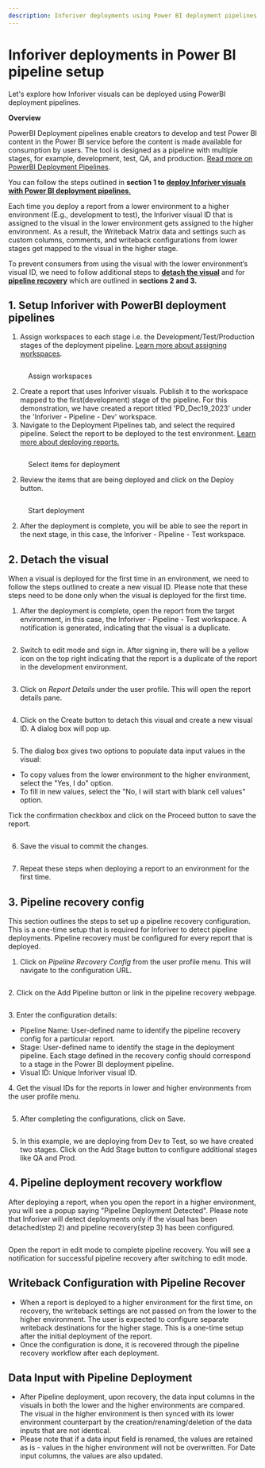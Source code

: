 ```yaml
---
description: Inforiver deployments using Power BI deployment pipelines
---
```


# Inforiver deployments in Power BI pipeline setup

Let's explore how Inforiver visuals can be deployed using PowerBI deployment pipelines.

**Overview**

PowerBI Deployment pipelines enable creators to develop and test Power BI content in the Power BI service before the content is made available for consumption by users. The tool is designed as a pipeline with multiple stages, for example, development, test, QA, and production. [Read more on PowerBI Deployment Pipelines](https://nam12.safelinks.protection.outlook.com/?url=https%3A%2F%2Flearn.microsoft.com%2Fen-us%2Ffabric%2Fcicd%2Fdeployment-pipelines%2Fintro-to-deployment-pipelines\&data=05%7C01%7CDeepthyD%40lumel.com%7Ca87a79fb0b12450c528508dbc0b0a156%7C9f84ee4bbee342f7b84ce57e5e92f105%7C0%7C0%7C638315637090593779%7CUnknown%7CTWFpbGZsb3d8eyJWIjoiMC4wLjAwMDAiLCJQIjoiV2luMzIiLCJBTiI6Ik1haWwiLCJXVCI6Mn0%3D%7C3000%7C%7C%7C\&sdata=tVBVdrJJ4Zlr4nx%2FV%2FFPPTwvnSB48LD%2BroaOexysB7k%3D\&reserved=0).&#x20;

You can follow the steps outlined in **section 1 to** [**deploy Inforiver visuals with Power BI deployment pipelines**.](inforiver-deployments-in-power-bi-pipeline-setup.md#1.-setup-inforiver-with-powerbi-deployment-pipelines)

Each time you deploy a report from a lower environment to a higher environment (E.g., development to test), the Inforiver visual ID that is assigned to the visual in the lower environment gets assigned to the higher environment. As a result, the Writeback Matrix data and settings such as custom columns, comments, and writeback configurations from lower stages get mapped to the visual in the higher stage.

To prevent consumers from using the visual with the lower environment’s visual ID, we need to follow additional steps to [**detach the visual**](inforiver-deployments-in-power-bi-pipeline-setup.md#2.-detach-the-visual) and for [**pipeline recovery**](inforiver-deployments-in-power-bi-pipeline-setup.md#3.-pipeline-recovery-config) which are outlined in **sections 2 and 3.**&#x20;

## 1. Setup Inforiver with PowerBI deployment pipelines

1. Assign workspaces to each stage i.e. the Development/Test/Production stages of the deployment pipeline. [Learn more about assigning workspaces](https://learn.microsoft.com/en-us/fabric/cicd/deployment-pipelines/assign-pipeline).&#x20;

<figure><img src="../../.gitbook/assets/image (10) (1) (1) (1) (1) (1) (1) (1) (1) (1) (1) (1) (1) (1).png" alt=""><figcaption><p>Assign workspaces</p></figcaption></figure>

2. Create a report that uses Inforiver visuals. Publish it to the workspace mapped to the first(development) stage of the pipeline. For this demonstration, we have created a report titled 'PD\_Dec19\_2023' under the 'Inforiver - Pipeline - Dev' workspace.&#x20;
3. Navigate to the Deployment Pipelines tab, and select the required pipeline. Select the report to be deployed to the test environment. [Learn more about deploying reports.](https://learn.microsoft.com/en-us/fabric/cicd/deployment-pipelines/deploy-content)

<figure><img src="../../.gitbook/assets/image (333) (1).png" alt=""><figcaption><p>Select items for deployment</p></figcaption></figure>

2. Review the items that are being deployed and click on the Deploy button.

<figure><img src="../../.gitbook/assets/image (334) (1).png" alt=""><figcaption><p>Start deployment</p></figcaption></figure>

2. After the deployment is complete, you will be able to see the report in the next stage, in this case, the Inforiver - Pipeline - Test workspace.

## 2. Detach the visual

When a visual is deployed for the first time in an environment, we need to follow the steps outlined to create a new visual ID. Please note that these steps need to be done only when the visual is deployed for the first time.&#x20;

1. After the deployment is complete, open the report from the target environment, in this case, the Inforiver - Pipeline - Test workspace. A notification is generated, indicating that the visual is a duplicate.

<figure><img src="../../.gitbook/assets/image (337) (1).png" alt=""><figcaption></figcaption></figure>

2. Switch to edit mode and sign in. After signing in, there will be a yellow icon on the top right indicating that the report is a duplicate of the report in the development environment.

<figure><img src="../../.gitbook/assets/image (338) (1).png" alt=""><figcaption></figcaption></figure>

3. Click on _Report Details_ under the user profile. This will open the report details pane.

<figure><img src="../../.gitbook/assets/image (339) (1).png" alt=""><figcaption></figcaption></figure>

4. Click on the Create button to detach this visual and create a new visual ID. A dialog box will pop up.&#x20;

<figure><img src="../../.gitbook/assets/image (340) (1).png" alt=""><figcaption></figcaption></figure>

5. The dialog box gives two options to populate data input values in the visual:

* To copy values from the lower environment to the higher environment, select the "Yes, I do" option.
* To fill in new values, select the "No, I will start with blank cell values" option.

Tick the confirmation checkbox and click on the Proceed button to save the report.

<figure><img src="../../.gitbook/assets/image (341) (1).png" alt=""><figcaption></figcaption></figure>

6. Save the visual to commit the changes.

<figure><img src="../../.gitbook/assets/image (342) (1).png" alt=""><figcaption></figcaption></figure>

7. Repeat these steps when deploying a report to an environment for the first time.

## 3. **Pipeline recovery config**

This section outlines the steps to set up a pipeline recovery configuration. This is a one-time setup that is required for Inforiver to detect pipeline deployments. Pipeline recovery must be configured for every report that is deployed.

1. Click on _Pipeline Recovery Config_ from the user profile menu. This will navigate to the configuration URL.

<figure><img src="../../.gitbook/assets/image (343) (1).png" alt=""><figcaption></figcaption></figure>

2\. Click on the Add Pipeline button or link in the pipeline recovery webpage.

<figure><img src="../../.gitbook/assets/image (344) (1).png" alt=""><figcaption></figcaption></figure>

3\. Enter the configuration details:

* Pipeline Name: User-defined name to identify the pipeline recovery config for a particular report.
* Stage: User-defined name to identify the stage in the deployment pipeline. Each stage defined in the recovery config should correspond to a stage in the Power BI deployment pipeline.
* Visual ID: Unique Inforiver visual ID.

4\. Get the visual IDs for the reports in lower and higher environments from the user profile menu.

<figure><img src="../../.gitbook/assets/image (349).png" alt=""><figcaption></figcaption></figure>

5. After completing the configurations, click on Save.&#x20;

<figure><img src="../../.gitbook/assets/image (350).png" alt=""><figcaption></figcaption></figure>

5. In this example, we are deploying from Dev to Test, so we have created two stages. Click on the Add Stage button to configure additional stages like QA and Prod.

## **4. Pipeline deployment recovery workflow**

&#x20;After deploying a report, when you open the report in a higher environment, you will see a popup saying "Pipeline Deployment Detected".  Please note that Inforiver will detect deployments only if the visual has been detached(step 2) and pipeline recovery(step 3) has been configured.

<figure><img src="../../.gitbook/assets/image (348).png" alt=""><figcaption></figcaption></figure>

Open the report in edit mode to complete pipeline recovery. You will see a notification for successful pipeline recovery after switching to edit mode.

## Writeback Configuration with Pipeline Recover

* When a report is deployed to a higher environment for the first time, on recovery, the writeback settings are not passed on from the lower to the higher environment. The user is expected to configure separate writeback destinations for the higher stage. This is a one-time setup after the initial deployment of the report.
* Once the configuration is done, it is recovered through the pipeline recovery workflow after each deployment.

## Data Input with Pipeline Deployment

* After Pipeline deployment, upon recovery, the data input columns in the visuals in both the lower and the higher environments are compared. The visual in the higher environment is then synced with its lower environment counterpart by the creation/renaming/deletion of the data inputs that are not identical.
* Please note that if a data input field is renamed, the values are retained as is - values in the higher environment will not be overwritten. For Date input columns, the values are also updated.
